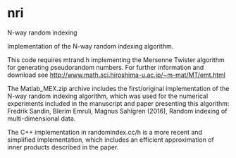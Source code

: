 # nri
N-way random indexing

Implementation of the N-way random indexing algorithm.

This code requires mtrand.h implementing the Mersenne Twister algorithm for generating pseudorandom numbers.
For further information and download see http://www.math.sci.hiroshima-u.ac.jp/~m-mat/MT/emt.html

The Matlab_MEX.zip archive includes the first/original implementation of the N-way random indexing algorithm,
which was used for the numerical experiments included in the manuscript and paper presenting this algorithm:
Fredrik Sandin, Blerim Emruli, Magnus Sahlgren (2016), Random indexing of multi-dimensional data.

The C++ implementation in randomindex.cc/h is a more recent and simplified implementation,
which includes an efficient approximation of inner products described in the paper.

